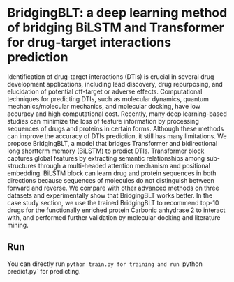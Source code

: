 # BridgingBLT: a deep learning method of bridging BiLSTM and Transformer for drug-target interactions prediction

Identification of drug-target interactions (DTIs) is crucial in several drug development applications, including lead discovery, drug repurposing, and elucidation of potential off-target or adverse effects. Computational techniques for predicting DTIs, such as molecular dynamics, quantum mechanics/molecular mechanics, and molecular docking, have low accuracy and high computational cost. Recently, many deep learning-based studies can minimize the loss of feature information by processing sequences of drugs and proteins in certain forms. Although these methods can improve the accuracy of DTIs prediction, it still has many limitations. We propose BridgingBLT, a model that bridges Transformer and bidirectional long shortterm memory (BiLSTM) to predict DTIs. Transformer block captures global features by extracting semantic relationships among sub-structures through a multi-headed attention mechanism and positional embedding. BiLSTM block can learn drug and protein sequences in both directions because sequences of molecules do not distinguish between forward and reverse. We compare with other advanced methods on three datasets and experimentally show that BridgingBLT works better. In the case study section, we use the trained BridgingBLT to recommend top-10 drugs for the functionally enriched protein Carbonic anhydrase 2 to interact with, and performed further validation by molecular docking and literature mining.

## Run

You can directly run `python train.py for training and run `python predict.py` for predicting.